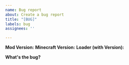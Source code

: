```yaml
---
name: Bug report
about: Create a bug report
title: "[BUG]"
labels: bug
assignees: ''

---
```


**Mod Version:**
**Minecraft Version:**
**Loader (with Version):**

**What's the bug?**
